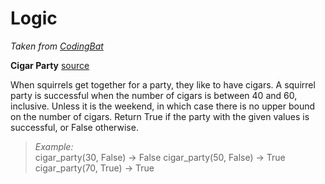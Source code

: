 # Logic

*Taken from [CodingBat](http://codingbat.com/python/Logic-1)*

**Cigar Party** [source](http://codingbat.com/prob/p195669)   

When squirrels get together for a party, they like to have cigars. A squirrel party is successful when the number of cigars is between 40 and 60, inclusive. Unless it is the weekend, in which case there is no upper bound on the number of cigars. Return True if the party with the given values is successful, or False otherwise. 

> *Example:*   
cigar_party(30, False) → False
cigar_party(50, False) → True
cigar_party(70, True) → True
